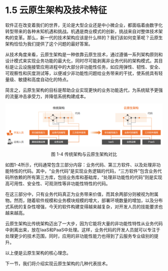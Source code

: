 # 1.5 云原生架构及技术特征

软件正在改变着我们的世界，无论是大型企业还是中小微企业，都面临着由数字化转型带来的各种未知机遇和挑战。机遇是商业模式的创新，挑战来自对整体技术架构的变革。那么，新一代的技术架构应该是什么样的？我们该如何变革呢？云原生架构恰恰为我们提供了这个问题的最好答案。

从技术角度来看，云原生架构是一种依靠云原生技术，通过遵循一系列架构原则和设计模式来实现业务功能的最大化，同时尽可能剥离非业务代码的架构模式。其目标是让云设施接管应用进程中的大部分非功能性任务，如应用弹性、韧性、安全、可观察性和灰度测试等，以便减少非功能性问题给业务带来的干扰，使系统具有轻量级、敏捷和高度自动化的特点。

简言之，云原生架构的目标是帮助企业实现更快的业务功能迭代，为系统赋予更强的流量冲击承受力，并降低系统构建成本。

<div  align="center">
	<img src="../assets/arc.png" width = "600"  align=center />
	<p>图 1-4 传统架构与云原生架构对比</p>
</div>

如图1-4所示，代码通常包含三部分内容：业务代码、第三方软件、以及处理非功能特性的代码。其中，“业务代码”是实现业务逻辑的代码，“三方软件”包含业务代码所依赖的所有第三方库，包括业务库和基础库，“处理非功能性的代码”则是实现高可用性、安全性、可观测性等非功能性特性的代码。

在这三部分中，只有业务代码真正为业务带来价值，而其余两部分则被视为附属物。然而，随着软件规模和业务模块规模的增大，部署环境数量的增加，以及分布式系统的复杂性增强，今天的软件构建变得越来越复杂，对开发人员的技能要求也越来越高。

云原生架构比传统架构迈出了一大步，因为它能将大量的非功能性特性从业务代码中剥离出来，放在IaaS和PaaS中处理。这样，业务代码的开发人员就可以专注于处理更少的技术范围，同时，应用的非功能性能力也得到了云服务专业级别的提升。

以上便是云原生架构的核心理念。

下一节，我们将介绍实现云原生架构的几种代表技术。